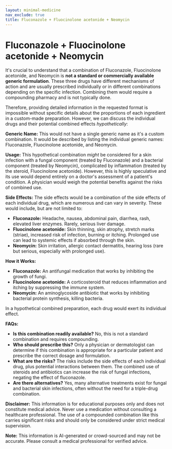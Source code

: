 ```yaml
---
layout: minimal-medicine
nav_exclude: true
title: Fluconazole + Fluocinolone acetonide + Neomycin
---
```


# Fluconazole + Fluocinolone acetonide + Neomycin

It's crucial to understand that a combination of Fluconazole, Fluocinolone acetonide, and Neomycin is **not a standard or commercially available generic formulation**.  These three drugs have different mechanisms of action and are usually prescribed individually or in different combinations depending on the specific infection.  Combining them would require a compounding pharmacy and is not typically done.

Therefore, providing detailed information in the requested format is impossible without specific details about the proportions of each ingredient in a custom-made preparation.  However, we can discuss the individual drugs and their potential combined effects *hypothetically*:


**Generic Name:**  This would not have a single generic name as it's a custom combination.  It would be described by listing the individual generic names: Fluconazole, Fluocinolone acetonide, and Neomycin.

**Usage:**  This hypothetical combination *might* be considered for a skin infection with a fungal component (treated by Fluconazole) and a bacterial component (treated by Neomycin), complicated by inflammation (treated by the steroid, Fluocinolone acetonide).  However, this is highly speculative and its use would depend entirely on a doctor's assessment of a patient's condition.  A physician would weigh the potential benefits against the risks of combined use.

**Side Effects:**  The side effects would be a combination of the side effects of each individual drug, which are numerous and can vary in severity.  These would include, but are not limited to:

* **Fluconazole:** Headache, nausea, abdominal pain, diarrhea, rash, elevated liver enzymes.  Rarely, serious liver damage.
* **Fluocinolone acetonide:** Skin thinning, skin atrophy, stretch marks (striae), increased risk of infection, burning or itching. Prolonged use can lead to systemic effects if absorbed through the skin.
* **Neomycin:** Skin irritation, allergic contact dermatitis, hearing loss (rare but serious, especially with prolonged use).


**How it Works:**

* **Fluconazole:**  An antifungal medication that works by inhibiting the growth of fungi.
* **Fluocinolone acetonide:** A corticosteroid that reduces inflammation and itching by suppressing the immune system.
* **Neomycin:** An aminoglycoside antibiotic that works by inhibiting bacterial protein synthesis, killing bacteria.

In a hypothetical combined preparation, each drug would exert its individual effect.


**FAQs:**

* **Is this combination readily available?** No, this is not a standard combination and requires compounding.
* **Who should prescribe this?**  Only a physician or dermatologist can determine if this combination is appropriate for a particular patient and prescribe the correct dosage and formulation.
* **What are the risks?**  The risks include the side effects of each individual drug, plus potential interactions between them. The combined use of steroids and antibiotics can increase the risk of fungal infections, negating the effect of fluconazole.
* **Are there alternatives?** Yes, many alternative treatments exist for fungal and bacterial skin infections, often without the need for a triple-drug combination.


**Disclaimer:** This information is for educational purposes only and does not constitute medical advice.  Never use a medication without consulting a healthcare professional.  The use of a compounded combination like this carries significant risks and should only be considered under strict medical supervision.


**Note:** This information is AI-generated or crowd-sourced and may not be accurate. Please consult a medical professional for verified advice.